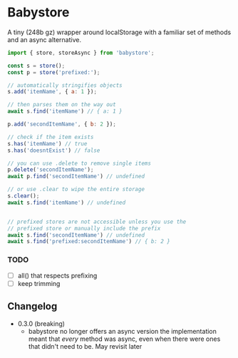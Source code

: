 # Babystore

A tiny (248b gz) wrapper around localStorage with a familiar set of methods and an async alternative.

```js
import { store, storeAsync } from 'babystore';

const s = store();
const p = store('prefixed:');

// automatically stringifies objects
s.add('itemName', { a: 1 });

// then parses them on the way out
await s.find('itemName') // { a: 1 }

p.add('secondItemName', { b: 2 });

// check if the item exists
s.has('itemName') // true
s.has('doesntExist') // false

// you can use .delete to remove single items
p.delete('secondItemName');
await p.find('secondItemName') // undefined

// or use .clear to wipe the entire storage
s.clear();
await s.find('itemName') // undefined


// prefixed stores are not accessible unless you use the
// prefixed store or manually include the prefix
await s.find('secondItemName') // undefined
await s.find('prefixed:secondItemName') // { b: 2 }
```

### TODO
- [ ] all() that respects prefixing
- [ ] keep trimming

## Changelog
- 0.3.0 (breaking)
    - babystore no longer offers an async version
    the implementation meant that *every* method was async, even when there were ones that didn't need to be. May revisit later
    